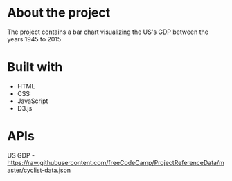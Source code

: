 # About the project

The project contains a bar chart visualizing the US's GDP 
between the years 1945 to 2015



# Built with

- HTML
- CSS
- JavaScript
- D3.js


# APIs

US GDP - https://raw.githubusercontent.com/freeCodeCamp/ProjectReferenceData/master/cyclist-data.json
